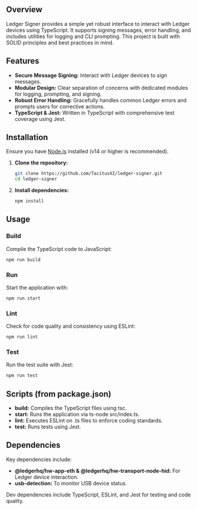## Overview

Ledger Signer provides a simple yet robust interface to interact with Ledger devices using TypeScript. It supports signing messages, error handling, and includes utilities for logging and CLI prompting. This project is built with SOLID principles and best practices in mind.

## Features

- **Secure Message Signing:** Interact with Ledger devices to sign messages.
- **Modular Design:** Clear separation of concerns with dedicated modules for logging, prompting, and signing.
- **Robust Error Handling:** Gracefully handles common Ledger errors and prompts users for corrective actions.
- **TypeScript & Jest:** Written in TypeScript with comprehensive test coverage using Jest.

## Installation

Ensure you have [Node.js](https://nodejs.org/) installed (v14 or higher is recommended).

1. **Clone the repository:**

   ```bash
   git clone https://github.com/TacitusXI/ledger-signer.git
   cd ledger-signer
   ```

2. **Install dependencies:**

   ```bash
   npm install
   ```

## Usage

### Build

Compile the TypeScript code to JavaScript:

```bash
npm run build
```

### Run

Start the application with:

```bash
npm run start
```

### Lint

Check for code quality and consistency using ESLint:

```bash
npm run lint
```

### Test

Run the test suite with Jest:

```bash
npm run test
```

## Scripts (from package.json)

- **build:** Compiles the TypeScript files using tsc.
- **start:** Runs the application via ts-node src/index.ts.
- **lint:** Executes ESLint on .ts files to enforce coding standards.
- **test:** Runs tests using Jest.

## Dependencies

Key dependencies include:

- **@ledgerhq/hw-app-eth & @ledgerhq/hw-transport-node-hid:** For Ledger device interaction.
- **usb-detection:** To monitor USB device status.

Dev dependencies include TypeScript, ESLint, and Jest for testing and code quality.

